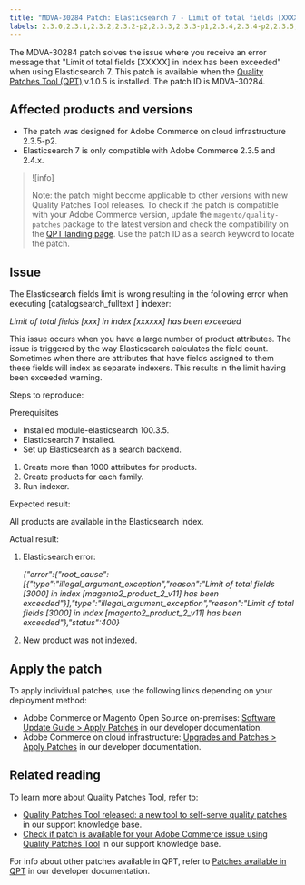 ```yaml
---
title: "MDVA-30284 Patch: Elasticsearch 7 - Limit of total fields [XXXXX] in index has been exceeded"
labels: 2.3.0,2.3.1,2.3.2,2.3.2-p2,2.3.3,2.3.3-p1,2.3.4,2.3.4-p2,2.3.5,2.3.5-p1,2.3.5-p2,2.3.6,2.4.0,2.4.0-p1,2.4.1,Elasticsearch problem,QPT 1.0.5,QPT patches,Magento Commerce,Magento Commerce Cloud,index,products,support tools,Adobe Commerce,cloud infrastructure
---
```


The MDVA-30284 patch solves the issue where you receive an error message that "Limit of total fields \[XXXXX\] in index has been exceeded" when using Elasticsearch 7. This patch is available when the [Quality Patches Tool (QPT)](https://support.magento.com/hc/en-us/articles/360047139492) v.1.0.5 is installed. The patch ID is MDVA-30284.

## Affected products and versions

* The patch was designed for Adobe Commerce on cloud infrastructure 2.3.5-p2.
* Elasticsearch 7 is only compatible with Adobe Commerce 2.3.5 and 2.4.x.

>![info]
>
>Note: the patch might become applicable to other versions with new Quality Patches Tool releases. To check if the patch is compatible with your Adobe Commerce version, update the `magento/quality-patches` package to the latest version and check the compatibility on the [QPT landing page](https://devdocs.magento.com/quality-patches/tool.html#patch-grid). Use the patch ID as a search keyword to locate the patch.

## Issue

The Elasticsearch fields limit is wrong resulting in the following error when executing \[catalogsearch\_fulltext \] indexer:

*Limit of total fields [xxx] in index [xxxxxx] has been exceeded*

This issue occurs when you have a large number of product attributes. The issue is triggered by the way Elasticsearch calculates the field count. Sometimes when there are attributes that have fields assigned to them these fields will index as separate indexers. This results in the limit having been exceeded warning.

 <span class="wysiwyg-underline">Steps to reproduce:</span>

 <span class="wysiwyg-underline">Prerequisites</span>

* Installed module-elasticsearch 100.3.5.
* Elasticsearch 7 installed.
* Set up Elasticsearch as a search backend.

1. Create more than 1000 attributes for products.
1. Create products for each family.
1. Run indexer.

 <span class="wysiwyg-underline">Expected result:</span>

All products are available in the Elasticsearch index.

 <span class="wysiwyg-underline">Actual result:</span>

1. Elasticsearch error:

    *{"error":{"root_cause":[{"type":"illegal_argument_exception","reason":"Limit
  of total fields [3000] in index [magento2_product_2_v11] has been exceeded"}],"type":"illegal_argument_exception","reason":"Limit
  of total fields [3000] in index [magento2_product_2_v11] has been exceeded"},"status":400}*

1. New product was not indexed.

## Apply the patch

To apply individual patches, use the following links depending on your deployment method:

* Adobe Commerce or Magento Open Source on-premises: [Software Update Guide > Apply Patches](https://devdocs.magento.com/guides/v2.4/comp-mgr/patching/mqp.html) in our developer documentation.
* Adobe Commerce on cloud infrastructure: [Upgrades and Patches > Apply Patches](https://devdocs.magento.com/cloud/project/project-patch.html) in our developer documentation.

## Related reading

To learn more about Quality Patches Tool, refer to:

* [Quality Patches Tool released: a new tool to self-serve quality patches](https://support.magento.com/hc/en-us/articles/360047139492) in our support knowledge base.
* [Check if patch is available for your Adobe Commerce issue using Quality Patches Tool](https://support.magento.com/hc/en-us/articles/360047125252) in our support knowledge base.

For info about other patches available in QPT, refer to [Patches available in QPT](https://devdocs.magento.com/quality-patches/tool.html#patch-grid) in our developer documentation.
